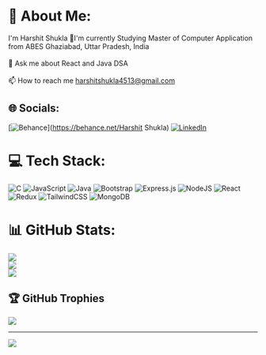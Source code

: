 # 💫 About Me:
I'm Harshit Shukla
🔭I'm currently Studying Master of Computer Application from ABES Ghaziabad, Uttar Pradesh, India<br><br>💬 Ask me about React and Java DSA<br><br>📫 How to reach me harshitshukla4513@gmail.com


## 🌐 Socials:
[![Behance](https://img.shields.io/badge/Behance-1769ff?logo=behance&logoColor=white)](https://behance.net/Harshit Shukla) [![LinkedIn](https://img.shields.io/badge/LinkedIn-%230077B5.svg?logo=linkedin&logoColor=white)](https://linkedin.com/in/https://linkedin.com/in/harshit-shukla-64306a232) 

# 💻 Tech Stack:
![C](https://img.shields.io/badge/c-%2300599C.svg?style=for-the-badge&logo=c&logoColor=white) ![JavaScript](https://img.shields.io/badge/javascript-%23323330.svg?style=for-the-badge&logo=javascript&logoColor=%23F7DF1E) ![Java](https://img.shields.io/badge/java-%23ED8B00.svg?style=for-the-badge&logo=openjdk&logoColor=white) ![Bootstrap](https://img.shields.io/badge/bootstrap-%238511FA.svg?style=for-the-badge&logo=bootstrap&logoColor=white) ![Express.js](https://img.shields.io/badge/express.js-%23404d59.svg?style=for-the-badge&logo=express&logoColor=%2361DAFB) ![NodeJS](https://img.shields.io/badge/node.js-6DA55F?style=for-the-badge&logo=node.js&logoColor=white) ![React](https://img.shields.io/badge/react-%2320232a.svg?style=for-the-badge&logo=react&logoColor=%2361DAFB) ![Redux](https://img.shields.io/badge/redux-%23593d88.svg?style=for-the-badge&logo=redux&logoColor=white) ![TailwindCSS](https://img.shields.io/badge/tailwindcss-%2338B2AC.svg?style=for-the-badge&logo=tailwind-css&logoColor=white) ![MongoDB](https://img.shields.io/badge/MongoDB-%234ea94b.svg?style=for-the-badge&logo=mongodb&logoColor=white)
# 📊 GitHub Stats:
![](https://github-readme-stats.vercel.app/api?username=hars123&theme=dark&hide_border=false&include_all_commits=false&count_private=false)<br/>
![](https://github-readme-streak-stats.herokuapp.com/?user=hars123&theme=dark&hide_border=false)<br/>
![](https://github-readme-stats.vercel.app/api/top-langs/?username=hars123&theme=dark&hide_border=false&include_all_commits=false&count_private=false&layout=compact)

## 🏆 GitHub Trophies
![](https://github-profile-trophy.vercel.app/?username=hars123&theme=radical&no-frame=false&no-bg=true&margin-w=4)

---
[![](https://visitcount.itsvg.in/api?id=hars123&icon=0&color=0)](https://visitcount.itsvg.in)

<!-- Proudly created with GPRM ( https://gprm.itsvg.in ) -->
